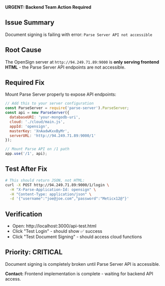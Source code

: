 **URGENT: Backend Team Action Required**

## Issue Summary
Document signing is failing with error: `Parse Server API not accessible`

## Root Cause  
The OpenSign server at `http://94.249.71.89:9000` is **only serving frontend HTML** - the Parse Server API endpoints are not accessible.

## Required Fix
Mount Parse Server properly to expose API endpoints:

```javascript
// Add this to your server configuration
const ParseServer = require('parse-server').ParseServer;
const api = new ParseServer({
  databaseURI: 'your-mongodb-uri',
  cloud: './cloud/main.js',
  appId: 'opensign',
  masterKey: 'XnAadwKxxByMr',
  serverURL: 'http://94.249.71.89:9000/1'
});

// Mount Parse API on /1 path
app.use('/1', api);
```

## Test After Fix
```bash
# This should return JSON, not HTML:
curl -X POST http://94.249.71.89:9000/1/login \
  -H "X-Parse-Application-Id: opensign" \
  -H "Content-Type: application/json" \
  -d '{"username":"joe@joe.com","password":"Meticx12@"}'
```

## Verification
- Open: http://localhost:3000/api-test.html
- Click "Test Login" - should show ✅ success
- Click "Test Document Signing" - should access cloud functions

## Priority: CRITICAL
Document signing is completely broken until Parse Server API is accessible.

**Contact:** Frontend implementation is complete - waiting for backend API access.
